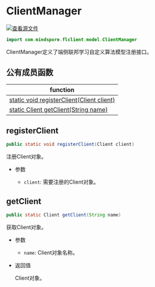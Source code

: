 # ClientManager

[![查看源文件](https://mindspore-website.obs.cn-north-4.myhuaweicloud.com/website-images/r1.7/resource/_static/logo_source.png)](https://gitee.com/mindspore/docs/blob/r1.7/docs/federated/docs/source_zh_cn/java_api_clientmanager.md)

```java
import com.mindspore.flclient.model.ClientManager
```

ClientManager定义了端侧联邦学习自定义算法模型注册接口。

## 公有成员函数

| function                    |
| -------------------------------- |
| [static void registerClient(Client client)](#registerclient)  |
| [static Client getClient(String name)](#getclient)  |

## registerClient

```java
public static void registerClient(Client client)
```

注册Client对象。

- 参数

    - `client`: 需要注册的Client对象。

## getClient

```java
public static Client getClient(String name)
```

获取Client对象。

- 参数

    - `name`: Client对象名称。
- 返回值

  Client对象。
